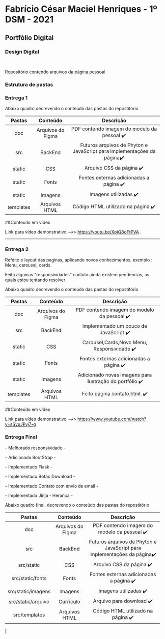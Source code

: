 
<h1> Fabrício César Maciel Henriques - 1º DSM - 2021 </h1>

<h2> Portfólio Digital </h2>
<h3>Design Digital</h3>
<br>
<div>
  <p> Repositório contendo arquivos da página pessoal</p>
  </div>
  <div>
  <h3> Estrutura de pastas </h3>
  <h3>Entrega 1</h3>
  
  <p> Abaixo quadro decrevendo o conteúdo das pastas do repostitório</p>
  
|   Pastas  |       Conteúdo        |                            Descrição                                  |
|:---------:|:--------------------: | :-------------------------------------------------------------------: |
| doc       | Arquivos do Figma     | PDF contendo imagem do modelo da pessoal :heavy_check_mark:                              |
| src       | BackEnd               | Futuros arquivos de Phyton e JavaScript para implementações da página:heavy_check_mark: |
| static    | CSS                   | Arquivo CSS da página  :heavy_check_mark:                                               |
| static    | Fonts                 | Fontes externas adicionadas a página     :heavy_check_mark:                             |   
| static    | Imagens               | Imagens utilizadas      :heavy_check_mark:                                              |
| templates | Arquivos HTML         | Código HTML utilizado na página         :heavy_check_mark:                              |
</div>

##Conteúdo em vídeo

Link para vídeo demonstrativo -->> https://youtu.be/XpiQ8oFtPVA .
______________________________________________________________________________________________________________________________

<h3>Entrega 2</h3>

<p>Refeito o layout das paginas, aplicando novos conhecimentos, exemplo : Menu, carousel, cards.</p>
<p>Feita algumas "responsividades" contuto ainda existem pendencias, as quais estou tentando resolver </p>

  <p> Abaixo quadro decrevendo o conteúdo das pastas do repostitório</p>
  
|   Pastas  |       Conteúdo        |                            Descrição                                  |
|:---------:|:--------------------: | :-------------------------------------------------------------------: |
| doc       | Arquivos do Figma     | PDF contendo imagem do modelo da pessoal     :heavy_check_mark:                          |
| src       | BackEnd               | Implementado um pouco de JavaScript      :heavy_check_mark:                             |
| static    | CSS                   | Carousel,Cards,Novo Menu, Responsividade    :heavy_check_mark:                          |
| static    | Fonts                 | Fontes externas adicionadas a página         :heavy_check_mark:                         |   
| static    | Imagens               | Adicionado novas imagens para ilustração do portfólio   :heavy_check_mark:              |
| templates | Arquivos HTML         | Feito pagina contato.html.         :heavy_check_mark:                                   |


##Conteúdo em vídeo

Link para vídeo demonstrativo -->> https://www.youtube.com/watch?v=sSvuJPvj7-g 


<h3>Entrega Final</h3>

<p> - Melhorado responsividade - </p>
<p> - Adicionado BootStrap - </p>
<p> - Implementado Flask - </p>
<p> - Implementado Botão Download - </p>
<p> - Implementado Contato com envio de email - </p>
<p> - Implementado Jinja - Herança - </p>


  <p> Abaixo quadro final, decrevendo o conteúdo das pastas do repostitório</p>
  
|   Pastas              |       Conteúdo        |                            Descrição                                                    |
|:---------------------:|:--------------------: | :-------------------------------------------------------------------------------------: |
| doc                   | Arquivos do Figma     | PDF contendo imagem do modelo da pessoal :heavy_check_mark:                             |
| src                   | BackEnd               | Futuros arquivos de Phyton e JavaScript para implementações da página:heavy_check_mark: |
| src/static            | CSS                   | Arquivo CSS da página  :heavy_check_mark:                                               |
| src/static/fonts      | Fonts                 | Fontes externas adicionadas a página     :heavy_check_mark:                             |   
| src/static/imagens    | Imagens               | Imagens utilizadas      :heavy_check_mark:                                              |
| src/static/arquivo    | Curriculo             | Arquivo para download :heavy_check_mark:                                                |
| src/templates         | Arquivos HTML         | Código HTML utilizado na página         :heavy_check_mark:                              |
|   
</div>




